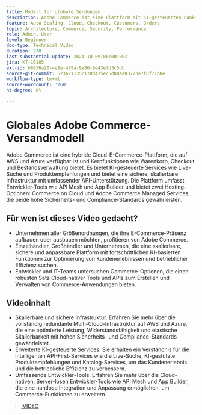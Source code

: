 ```yaml
---
title: Modell für globale Sendungen
description: Adobe Commerce ist eine Plattform mit KI-gesteuerten Funktionen, robusten APIs und höchster Sicherheit und ist in AWS und Azure mit flexiblen Support-Optionen verfügbar.
feature: Auto Scaling, Cloud, Checkout, Customers, Orders
topic: Architecture, Commerce, Security, Performance
role: Admin, User
level: Beginner
doc-type: Technical Video
duration: 278
last-substantial-update: 2024-10-09T00:00:00Z
jira: KT-16185
exl-id: b8636a20-4e1e-479a-9e86-9e43efd3c5db
source-git-commit: 523a21135c178d475ec5d08ea0372be7f8f71b8e
workflow-type: tm+mt
source-wordcount: '260'
ht-degree: 0%

---
```


# Globales Adobe Commerce-Versandmodell

Adobe Commerce ist eine hybride Cloud-E-Commerce-Plattform, die auf AWS und Azure verfügbar ist und Kernfunktionen wie Warenkorb, Checkout und Bestandsverwaltung bietet. Es bietet KI-gesteuerte Services wie Live-Suche und Produktempfehlungen und bietet eine sichere, skalierbare Infrastruktur mit umfassender API-Unterstützung. Die Plattform umfasst Entwickler-Tools wie API Mesh und App Builder und bietet zwei Hosting-Optionen: Commerce on Cloud und Adobe Commerce Managed Services, die beide hohe Sicherheits- und Compliance-Standards gewährleisten.

## Für wen ist dieses Video gedacht?

- Unternehmen aller Größenordnungen, die ihre E-Commerce-Präsenz aufbauen oder ausbauen möchten, profitieren von Adobe Commerce.
- Einzelhändler, Großhändler und Unternehmen, die eine skalierbare, sichere und anpassbare Plattform mit fortschrittlichen KI-basierten Funktionen zur Optimierung von Kundenerlebnissen und betrieblicher Effizienz suchen.
- Entwickler und IT-Teams untersuchen Commerce-Optionen, die einen robusten Satz Cloud-nativer Tools und APIs zum Erstellen und Verwalten von Commerce-Anwendungen bieten.

## Videoinhalt

- Skalierbare und sichere Infrastruktur.  Erfahren Sie mehr über die vollständig redundante Multi-Cloud-Infrastruktur auf AWS und Azure, die eine optimierte Leistung, Widerstandsfähigkeit und elastische Skalierbarkeit mit hohen Sicherheits- und Compliance-Standards gewährleistet.
- Erweiterte KI-gesteuerte Services. Sie erhalten ein Verständnis für die intelligenten API-First-Services wie die Live-Suche, KI-gestützte Produktempfehlungen und Katalog-Services, um das Kundenerlebnis und die betriebliche Effizienz zu verbessern.
- Umfassende Entwickler-Tools. Erfahren Sie mehr über die Cloud-nativen, Server-losen Entwickler-Tools wie API Mesh und App Builder, die eine nahtlose Integration und Anpassung ermöglichen, um Commerce-Funktionen zu erweitern.

>[!VIDEO](https://video.tv.adobe.com/v/3433509?learn=on&captions=ger)
